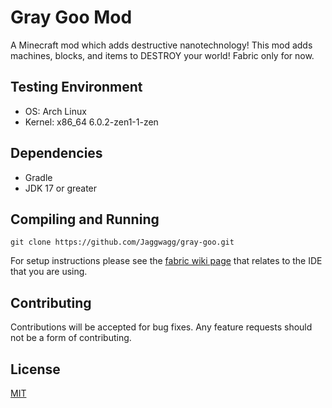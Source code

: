 # Gray Goo Mod

A Minecraft mod which adds destructive nanotechnology! This mod adds machines, blocks, and items to DESTROY your world!
Fabric only for now.

## Testing Environment
* OS: Arch Linux
* Kernel: x86_64 6.0.2-zen1-1-zen

## Dependencies
* Gradle
* JDK 17 or greater

## Compiling and Running

```shell
git clone https://github.com/Jaggwagg/gray-goo.git
```

For setup instructions please see the [fabric wiki page](https://fabricmc.net/wiki/tutorial:setup) that relates to the IDE that you are using.

## Contributing
Contributions will be accepted for bug fixes. Any feature requests should not be a form of contributing.

## License
[MIT](https://choosealicense.com/licenses/mit/)
